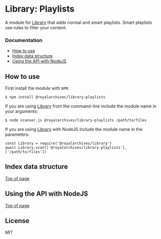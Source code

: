 # Library: Playlists

A module for [Library](https://github.com/royalarchives/library) that adds normal and smart playlists.  Smart playlists use rules to filter your content.

### Documentation

- [How to use](#how-to-use)
- [Index data structure](#index-data-structure)
- [Using the API with NodeJS](#using-the-media-index-with-nodejs)

## How to use

First install the module with `NPM`:

    $ npm install @royalarchives/library-playlists

If you are using [Library](https://github.com/royalarchives/library) from the command-line include the module name in your arguments:

    $ node scanner.js @royalarchives/library-playlists /path/to/files

If you are using [Library](https://github.com/royalarchives/library) with NodeJS include the module name in the parameters:

    const Library = require('@royalarchives/library')
    await Library.scan(['@royalarchives/library-playlists'], ['/path/to/files'])

## Index data structure

[Top of page](#documentation)

## Using the API with NodeJS

[Top of page](#documentation)

## License

MIT
